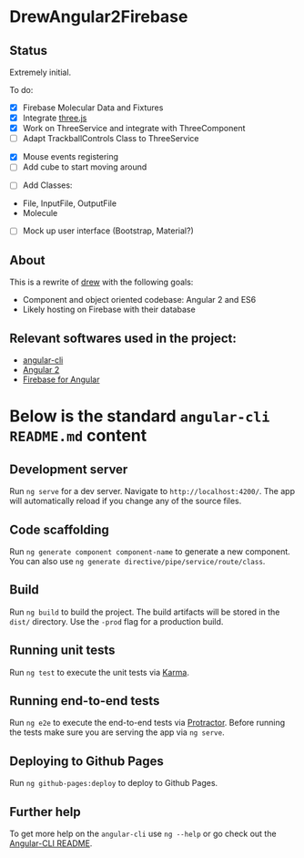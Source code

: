 # DrewAngular2Firebase

## Status

Extremely initial.

To do:
- [x] Firebase Molecular Data and Fixtures
- [x] Integrate [three.js](http://threejs.org)
- [x] Work on ThreeService and integrate with ThreeComponent
- [ ] Adapt TrackballControls Class to ThreeService
 * [x] Mouse events registering
 * [ ] Add cube to start moving around
- [ ] Add Classes:
 * File, InputFile, OutputFile
 * Molecule
- [ ] Mock up user interface (Bootstrap, Material?)

## About

This is a rewrite of [drew](https://github.com/barrymoo/drew) with the following
goals:
* Component and object oriented codebase: Angular 2 and ES6
* Likely hosting on Firebase with their database

## Relevant softwares used in the project:
* [angular-cli](https://github.com/angular/angular-cli)
* [Angular 2](https://github.com/angular/angular)
* [Firebase for Angular](https://github.com/angular/angularfire2)

# Below is the standard `angular-cli` `README.md` content

## Development server
Run `ng serve` for a dev server. Navigate to `http://localhost:4200/`. The app
will automatically reload if you change any of the source files.

## Code scaffolding

Run `ng generate component component-name` to generate a new component. You can
also use `ng generate directive/pipe/service/route/class`.

## Build

Run `ng build` to build the project. The build artifacts will be stored in the
`dist/` directory. Use the `-prod` flag for a production build.

## Running unit tests

Run `ng test` to execute the unit tests via
[Karma](https://karma-runner.github.io).

## Running end-to-end tests

Run `ng e2e` to execute the end-to-end tests via
[Protractor](http://www.protractortest.org/).  Before running the tests make
sure you are serving the app via `ng serve`.

## Deploying to Github Pages

Run `ng github-pages:deploy` to deploy to Github Pages.

## Further help

To get more help on the `angular-cli` use `ng --help` or go check out the
[Angular-CLI
README](https://github.com/angular/angular-cli/blob/master/README.md).
